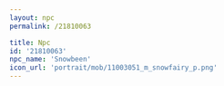 ```yaml
---
layout: npc
permalink: /21810063

title: Npc
id: '21810063'
npc_name: 'Snowbeen'
icon_url: 'portrait/mob/11003051_m_snowfairy_p.png'
---
```

